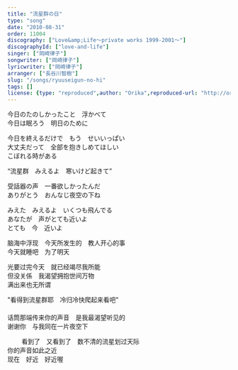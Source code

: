 ```yaml
---
title: "流星群の日"
type: "song"
date: "2010-08-31"
order: 11004
discography: ["Love&amp;Life〜private works 1999-2001〜"]
discographyId: ["love-and-life"]
singer: ["岡崎律子"]
songwriter: ["岡崎律子"]
lyricwriter: ["岡崎律子"]
arranger: ["長谷川智樹"]
slug: "/songs/ryuuseigun-no-hi"
tags: []
license: {type: "reproduced",author: "Orika",reproduced-url: "http://orikamushi.myweb.hinet.net/",reproduced-website: "織歌蟲網站"}
---
```


今日のたのしかったこと　浮かべて   
今日は眠ろう　明日のために   
  
今日を終えるだけで　もう　せいいっぱい   
大丈夫だって　全部を抱きしめてほしい   
こぼれる時がある   
  
“流星群　みえるよ　寒いけど起きて”   
  
受話器の声　一番欲しかったんだ   
ありがとう　おんなじ夜空の下ね　   
  
みえた　みえるよ　いくつも飛んでる   
あなたが　声がとても近いよ   
とても　今　近いよ  
  
  <!-- 翻译 -->

脑海中浮现　今天所发生的　教人开心的事   
今天就睡吧　为了明天   
  
光要过完今天　就已经竭尽我所能   
但没关係　我渴望拥抱世间万物   
满出来也无所谓   
  
"看得到流星群耶　冷归冷快爬起来看吧"   
　　　　　　   
话筒那端传来你的声音　是我最渴望听见的   
谢谢你　与我同在一片夜空下   
  
　　 看到了　又看到了　数不清的流星划过天际   
你的声音如此之近   
现在　好近　好近喔
